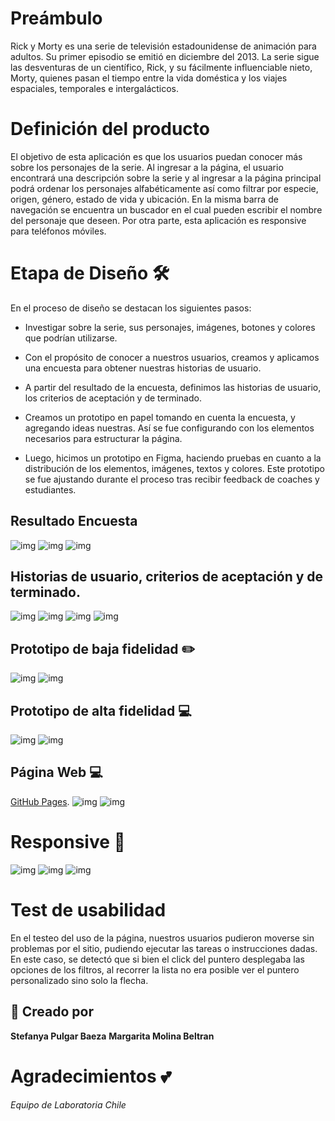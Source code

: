 # Preámbulo
Rick y Morty es una serie de televisión estadounidense de animación para adultos. Su primer episodio se emitió en diciembre del 2013. La serie sigue las desventuras de un científico, Rick, y su fácilmente influenciable nieto, Morty, quienes pasan el tiempo entre la vida doméstica y los viajes espaciales, temporales e intergalácticos. 

# Definición del producto
El objetivo de esta aplicación es que los usuarios puedan conocer más sobre los personajes de la serie. Al ingresar a la página, el usuario encontrará una descripción sobre la serie y al ingresar a la página principal podrá ordenar los personajes alfabéticamente así como filtrar por especie, origen, género, estado de vida y ubicación. En la misma barra de navegación se encuentra un buscador en el cual pueden escribir el nombre del personaje que deseen. 
Por otra parte, esta aplicación es responsive para teléfonos móviles. 

# Etapa de Diseño :hammer_and_wrench:
En el proceso de diseño se destacan los siguientes pasos:

* Investigar sobre la serie, sus personajes, imágenes, botones y colores que podrían utilizarse.

* Con el propósito de conocer a nuestros usuarios, creamos y aplicamos una encuesta para obtener nuestras historias de usuario. 

* A partir del resultado de la encuesta, definimos las historias de usuario, los criterios de aceptación y de terminado. 

* Creamos un prototipo en papel tomando en cuenta la encuesta, y agregando ideas nuestras. Así se fue configurando con los elementos necesarios para estructurar la página.

* Luego, hicimos un prototipo en Figma, haciendo pruebas en cuanto a la distribución de los elementos, imágenes, textos y colores. Este prototipo se fue ajustando durante el proceso tras recibir feedback de coaches y estudiantes. 

## Resultado Encuesta
![img](https://i.imgur.com/HamPmJR.png)
![img](https://i.imgur.com/BYlpP7D.png)
![img](https://i.imgur.com/N2l5myv.png)

## Historias de usuario, criterios de aceptación y de terminado. 
![img](https://i.imgur.com/4W1j8FL.jpg)
![img](https://i.imgur.com/hMXOqJN.jpg)
![img](https://i.imgur.com/2lbTWGy.jpg)
![img](https://i.imgur.com/RJ6YjSd.jpg)

## Prototipo de baja fidelidad :pencil2:
![img](https://i.imgur.com/eQBT3Vt.jpg)
![img](https://i.imgur.com/OCuZitd.jpg)

## Prototipo de alta fidelidad :computer:
![img](https://i.imgur.com/Lfs4YuV.png)
![img](https://i.imgur.com/ttC3T5Z.png)

## Página Web :computer:
[GitHub Pages](https://margaritamolina.github.io/SCL018-data-lovers/src/).
![img](https://i.imgur.com/igCIESu.png)
![img](https://i.imgur.com/D7CLxeU.png)


# Responsive :iphone:
![img](https://i.imgur.com/WAzXEiB.png)
![img](https://i.imgur.com/T2Wmyu2.png)
![img](https://i.imgur.com/Agh70sb.png)

# Test de usabilidad
En el testeo del uso de la página, nuestros usuarios pudieron moverse sin problemas por el sitio, pudiendo ejecutar las tareas o instrucciones dadas. En este caso, se detectó que si bien el click del puntero desplegaba las opciones de los filtros, al recorrer la lista no era posible ver el puntero personalizado sino solo la flecha. 

## :pencil: Creado por
**Stefanya Pulgar Baeza**
**Margarita Molina Beltran**

# Agradecimientos :two_hearts:
_Equipo de Laboratoria Chile_